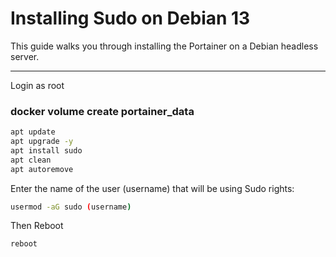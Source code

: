 # Installing Sudo on Debian 13

This guide walks you through installing the Portainer on a Debian headless server.

---

Login as root

### docker volume create portainer_data

```bash
apt update
apt upgrade -y
apt install sudo
apt clean
apt autoremove
```

Enter the name of the user (username) that will be using Sudo rights:

```bash
usermod -aG sudo (username)
```

Then Reboot

```bash
reboot
```
